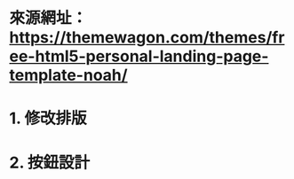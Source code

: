 # 來源網址：https://themewagon.com/themes/free-html5-personal-landing-page-template-noah/
# 1. 修改排版
# 2. 按鈕設計
